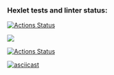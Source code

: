 ### Hexlet tests and linter status:
[![Actions Status](https://github.com/Nidenai/python-project-lvl2/workflows/hexlet-check/badge.svg)](https://github.com/Nidenai/python-project-lvl2/actions)

<a href="https://codeclimate.com/github/Nidenai/python-project-lvl2/maintainability"><img src="https://api.codeclimate.com/v1/badges/70e3a300c544347cf169/maintainability" /></a>


[![Actions Status](https://github.com/Nidenai/python-project-lvl2/workflows/python-package/badge.svg)](https://github.com/Nidenai/python-project-lvl2/actions)


[![asciicast](https://asciinema.org/a/CEMfCZGP6srPQMWcUep5ggi8W.svg)](https://asciinema.org/a/CEMfCZGP6srPQMWcUep5ggi8W)